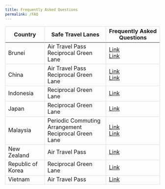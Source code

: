 ```yaml
---
title: Frequently Asked Questions
permalink: /FAQ
---
```


<table>
<thead>
  <tr>
    <th style="font-size:18px; border-top:1px solid #D8D8D8; border-left:1px solid #D8D8D8; border-right:1px solid #D8D8D8;">Country</th>
    <th style="font-size:18px; border-top:1px solid #D8D8D8;  border-right:1px solid #D8D8D8;">Safe Travel Lanes</th>
    <th style="font-size:18px; border-top:1px solid #D8D8D8;  border-right:1px solid #D8D8D8;">Frequently Asked Questions</th>
  </tr>
</thead>
<tbody>
<tr>
   <td style="font-size:18px; border-bottom:1px solid #D8D8D8; border-right:1px solid #D8D8D8;  border-left:1px solid #D8D8D8;">Brunei</td>
   <td style="font-size:18px; border-bottom:1px solid #D8D8D8;  border-right:1px solid #D8D8D8; "> Air Travel Pass <br/> Reciprocal Green Lane 
     </td>
     <td style="font-size:18px; border-bottom:1px solid #D8D8D8;  border-right:1px solid #D8D8D8; "> <a href="/brunei/atp/faq"> Link </a> <br/> <a href="/brunei/rgl/faq"> Link </a>
</td>
 </tr>
    <tr>
   <td style="font-size:18px; border-bottom:1px solid #D8D8D8; border-right:1px solid #D8D8D8;  border-left:1px solid #D8D8D8;">China</td>
   <td style="font-size:18px; border-bottom:1px solid #D8D8D8;  border-right:1px solid #D8D8D8; "> Air Travel Pass <br/> Reciprocal Green Lane 
     </td>
     <td style="font-size:18px; border-bottom:1px solid #D8D8D8;  border-right:1px solid #D8D8D8; "> <a href="/china/atp/faq"> Link </a> <br/> <a href="/china/rgl/faq"> Link </a>
</td>
 </tr>
   <tr>
   <td style="font-size:18px; border-bottom:1px solid #D8D8D8; border-right:1px solid #D8D8D8;  border-left:1px solid #D8D8D8;">Indonesia</td>
   <td style="font-size:18px; border-bottom:1px solid #D8D8D8;  border-right:1px solid #D8D8D8; "> Reciprocal Green Lane 
     </td>
     <td style="font-size:18px; border-bottom:1px solid #D8D8D8;  border-right:1px solid #D8D8D8; "> <a href="/indonesia/rgl/faq"> Link </a>
</td>
 </tr>
   <tr>
   <td style="font-size:18px; border-bottom:1px solid #D8D8D8; border-right:1px solid #D8D8D8;  border-left:1px solid #D8D8D8;">Japan</td>
   <td style="font-size:18px; border-bottom:1px solid #D8D8D8;  border-right:1px solid #D8D8D8; "> Reciprocal Green Lane 
     </td>
     <td style="font-size:18px; border-bottom:1px solid #D8D8D8;  border-right:1px solid #D8D8D8; "> <a href="/japan/rgl/faq"> Link </a>
</td>
 </tr>
    <tr>
   <td style="font-size:18px; border-bottom:1px solid #D8D8D8; border-right:1px solid #D8D8D8;  border-left:1px solid #D8D8D8;">Malaysia</td>
   <td style="font-size:18px; border-bottom:1px solid #D8D8D8;  border-right:1px solid #D8D8D8; "> Periodic Commuting Arrangement <br/> Reciprocal Green Lane 
     </td>
     <td style="font-size:18px; border-bottom:1px solid #D8D8D8;  border-right:1px solid #D8D8D8; "> <a href="/malaysia/pca/faq"> Link </a> <br/> <a href="/malaysia/rgl/faq"> Link </a>
</td>
 </tr>
    <tr>
   <td style="font-size:18px; border-bottom:1px solid #D8D8D8; border-right:1px solid #D8D8D8;  border-left:1px solid #D8D8D8;">New Zealand</td>
   <td style="font-size:18px; border-bottom:1px solid #D8D8D8;  border-right:1px solid #D8D8D8; "> Air Travel Pass
     </td>
     <td style="font-size:18px; border-bottom:1px solid #D8D8D8;  border-right:1px solid #D8D8D8; "> <a href="/newzealand/atp/faq"> Link </a>
</td>
 </tr>
   <tr>
   <td style="font-size:18px; border-bottom:1px solid #D8D8D8; border-right:1px solid #D8D8D8;  border-left:1px solid #D8D8D8;">Republic of Korea</td>
   <td style="font-size:18px; border-bottom:1px solid #D8D8D8;  border-right:1px solid #D8D8D8; "> Reciprocal Green Lane
     </td>
     <td style="font-size:18px; border-bottom:1px solid #D8D8D8;  border-right:1px solid #D8D8D8; "> <a href="/rok/atp/faq"> Link </a>
</td>
 </tr>
   <tr>
   <td style="font-size:18px; border-bottom:1px solid #D8D8D8; border-right:1px solid #D8D8D8;  border-left:1px solid #D8D8D8;">Vietnam</td>
   <td style="font-size:18px; border-bottom:1px solid #D8D8D8;  border-right:1px solid #D8D8D8; "> Air Travel Pass
     </td>
     <td style="font-size:18px; border-bottom:1px solid #D8D8D8;  border-right:1px solid #D8D8D8; "> <a href="/vietnam/atp/faq"> Link </a>
</td>
 </tr>
 </tbody>
 </table>
